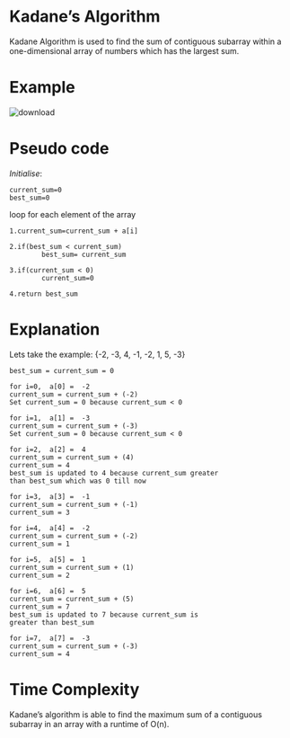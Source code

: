   # Kadane’s Algorithm

Kadane  Algorithm is used to find the sum of contiguous subarray  within a one-dimensional array of numbers which has the largest sum.
                         
 # Example  
![download](https://user-images.githubusercontent.com/49182690/80751350-3d8fe200-8b47-11ea-83bc-c16bca71d21d.png)
 
       
 # Pseudo code
 
_Initialise_:

	current_sum=0
	best_sum=0
  
  loop for each element of the array
  
    1.current_sum=current_sum + a[i]
    
    2.if(best_sum < current_sum)
            best_sum= current_sum
            
    3.if(current_sum < 0)
            current_sum=0
            
    4.return best_sum

# Explanation
			
Lets take the example:
    {-2, -3, 4, -1, -2, 1, 5, -3}

    best_sum = current_sum = 0

    for i=0,  a[0] =  -2
    current_sum = current_sum + (-2)
    Set current_sum = 0 because current_sum < 0

    for i=1,  a[1] =  -3
    current_sum = current_sum + (-3)
    Set current_sum = 0 because current_sum < 0

    for i=2,  a[2] =  4
    current_sum = current_sum + (4)
    current_sum = 4
    best_sum is updated to 4 because current_sum greater 
    than best_sum which was 0 till now

    for i=3,  a[3] =  -1
    current_sum = current_sum + (-1)
    current_sum = 3

    for i=4,  a[4] =  -2
    current_sum = current_sum + (-2)
    current_sum = 1

    for i=5,  a[5] =  1
    current_sum = current_sum + (1)
    current_sum = 2

    for i=6,  a[6] =  5
    current_sum = current_sum + (5)
    current_sum = 7
    best_sum is updated to 7 because current_sum is 
    greater than best_sum

    for i=7,  a[7] =  -3
    current_sum = current_sum + (-3)
    current_sum = 4
               
# Time Complexity

Kadane’s  algorithm is able to find the maximum sum of a contiguous  subarray  in an array with a runtime of O(n).

